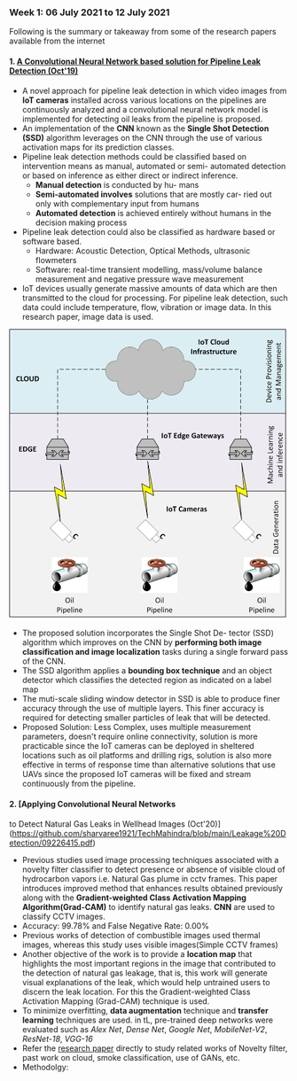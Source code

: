 ### Week 1: 06 July 2021 to 12 July 2021

Following is the summary or takeaway from some of the research papers available from the internet

#### 1. [A Convolutional Neural Network based solution for Pipeline Leak Detection (Oct'19)](https://github.com/sharvaree1921/TechMahindra/blob/main/Leakage%20Detection/AConvolutionalNeuralNetworkBasedSolutionforPipelineLeakDetection.pdf)

- A novel approach for pipeline leak detection
in which video images from **IoT cameras** installed across
various locations on the pipelines are continuously analyzed
and a convolutional neural network model is implemented for
detecting oil leaks from the pipeline is proposed.
- An implementation
of the **CNN** known as the **Single Shot Detection (SSD)**
algorithm leverages on the CNN through the use of
various activation maps for its prediction classes.
- Pipeline leak detection methods could be classified based
on intervention means as manual, automated or semi-
automated detection or based on inference as either direct or
indirect inference.
  - **__Manual detection__** is conducted by hu-
mans
  - **__Semi-automated involves__** solutions that are mostly car-
ried out only with complementary input from humans
  - **__Automated detection__** is achieved entirely without humans
in the decision making process
- Pipeline leak detection could also be classified as hardware
based or software based.
  - Hardware: Acoustic Detection, Optical Methods, ultrasonic flowmeters
  - Software: real-time
transient modelling, mass/volume balance measurement and negative pressure wave measurement
- IoT devices usually generate massive amounts of data
which are then transmitted to the cloud for processing. For
pipeline leak detection, such data could include temperature,
flow, vibration or image data. In this research paper, image data is used.

![image](https://github.com/sharvaree1921/TechMahindra/blob/main/Leakage%20Detection/Images/image.png)

- The proposed solution incorporates the Single Shot De-
tector (SSD) algorithm which improves on the CNN by **performing both image classification and image localization**
tasks during a single forward pass of the CNN.
- The SSD
algorithm applies a **bounding box technique** and an object
detector which classifies the detected region as indicated on
a label map
- The muti-scale sliding window
detector in SSD is able to produce finer accuracy through
the use of multiple layers. This finer accuracy is required for
detecting smaller particles of leak that will be detected.
- Proposed Solution: Less Complex, uses multiple measurement parameters, doesn't require online connectivity, solution is more practicable since the IoT
cameras can be deployed in sheltered locations such as oil
platforms and drilling rigs, solution is also more effective in terms
of response time than alternative solutions that use UAVs
since the proposed IoT cameras will be fixed and stream
continuously from the pipeline.

#### 2. [Applying Convolutional Neural Networks
to Detect Natural Gas Leaks
in Wellhead Images (Oct'20)](https://github.com/sharvaree1921/TechMahindra/blob/main/Leakage%20Detection/09226415.pdf)

- Previous studies used image processing techniques associated with a novelty filter classifier to detect presence or absence of visible cloud of hydrocarbon vapors i.e. Natural Gas plume in cctv frames. This paper introduces improved method that enhances results obtained previously along with the **Gradient-weighted Class Activation Mapping Algorithm(Grad-CAM)** to identify natural gas leaks. **CNN** are used to classify CCTV images.
- Accuracy: 99.78% and False Negative Rate: 0.00%
- Previous works of detection of combustible images used thermal images, whereas this study uses visible images(Simple CCTV frames)
- Another objective of the work is to provide a **location
map** that highlights the most important regions in the image
that contributed to the detection of natural gas leakage, that
is, this work will generate visual explanations of the leak,
which would help untrained users to discern the leak location.
For this the Gradient-weighted Class Activation
Mapping (Grad-CAM) technique is used.
- To minimize overfitting, **data augmentation** technique and **transfer learning** techniques are used. in tL, pre-trained deep networks were evaluated such as _Alex Net_, _Dense Net_, _Google Net_, _MobileNet-V2_, _ResNet-18_, _VGG-16_
- Refer the [research paper](https://github.com/sharvaree1921/TechMahindra/blob/main/Leakage%20Detection/09226415.pdf) directly to study related works of Novelty filter, past work on cloud, smoke classification, use of GANs, etc.
-  Methodolgy:
![]()
